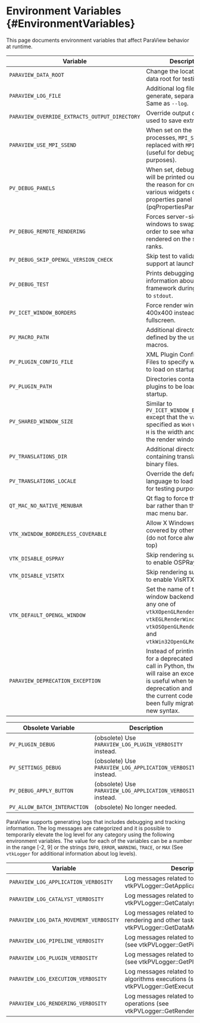 Environment Variables       {#EnvironmentVariables}
=====================

This page documents environment variables that affect ParaView behavior at
runtime.

Variable | Description
---------|---------------------------------------------------------
`PARAVIEW_DATA_ROOT`  | Change the location of the data root for testing.
`PARAVIEW_LOG_FILE` | Additional log files to generate, separated by `+`. Same as `--log`.
`PARAVIEW_OVERRIDE_EXTRACTS_OUTPUT_DIRECTORY` | Override output directory used to save extracts.
`PARAVIEW_USE_MPI_SSEND` | When set on the server processes, `MPI_Send` may be replaced with `MPI_Ssend` (useful for debugging purposes).
`PV_DEBUG_PANELS` | When set, debugging text will be printed out explaining the reason for creation of various widgets on the properties panel (pqPropertiesPanel).
`PV_DEBUG_REMOTE_RENDERING` | Forces server-side render windows to swap buffers in order to see what is being rendered on the server ranks.
`PV_DEBUG_SKIP_OPENGL_VERSION_CHECK` | Skip test to validate OpenGL support at launch.
`PV_DEBUG_TEST` | Prints debugging information about the testing framework during playback to `stdout`.
`PV_ICET_WINDOW_BORDERS` | Force render windows to be 400x400 instead of fullscreen.
`PV_MACRO_PATH` | Additional directories defined by the user to store macros.
`PV_PLUGIN_CONFIG_FILE` | XML Plugin Configuration Files to specify which plugin to load on startup.
`PV_PLUGIN_PATH` | Directories containing plugins to be loaded on startup.
`PV_SHARED_WINDOW_SIZE`  | Similar to `PV_ICET_WINDOW_BORDERS` except that the value is specified as `WxH` where `W` and `H` is the width and height for the render window.
`PV_TRANSLATIONS_DIR` | Additional directories containing translations binary files.
`PV_TRANSLATIONS_LOCALE` | Override the default language to load (needed for testing purposes).
`QT_MAC_NO_NATIVE_MENUBAR` | Qt flag to force the Qt menu bar rather than the native mac menu bar.
`VTK_XWINDOW_BORDERLESS_COVERABLE` | Allow X Windows to be covered by other windows (do not force always-on-top)
`VTK_DISABLE_OSPRAY` | Skip rendering support tests to enable OSPRay.
`VTK_DISABLE_VISRTX` | Skip rendering support tests to enable VisRTX.
`VTK_DEFAULT_OPENGL_WINDOW` | Set the name of the OpenGL window backend. Accepts any one of `vtkXOpenGLRenderWindow`, `vtkEGLRenderWindow`, `vtkOSOpenGLRenderWindow`, and `vtkWin32OpenGLRenderWindow`.
`PARAVIEW_DEPRECATION_EXCEPTION` | Instead of printing a warning for a deprecated method call in Python, the method will raise an exception. This is useful when testing deprecation and ensuring the current code base has been fully migrated to the new syntax.

Obsolete Variable | Description
---------|---------------------------------------------------------
`PV_PLUGIN_DEBUG` | (obsolete) Use `PARAVIEW_LOG_PLUGIN_VERBOSITY` instead.
`PV_SETTINGS_DEBUG` | (obsolete) Use `PARAVIEW_LOG_APPLICATION_VERBOSITY` instead.
`PV_DEBUG_APPLY_BUTTON` | (obsolete) Use `PARAVIEW_LOG_APPLICATION_VERBOSITY` instead.
`PV_ALLOW_BATCH_INTERACTION` | (obsolete) No longer needed.

ParaView supports generating logs that includes debugging and tracking
information. The log messages are categorized and it is possible to temporarily
elevate the log level for any category using the following environment
variables. The value for each of the variables can be a number in the range
[-2, 9] or the strings `INFO`, `ERROR`, `WARNING`, `TRACE`, or `MAX` (See
`vtkLogger` for additional information about log levels).

Variable | Description
---------|-----------------------------------------
`PARAVIEW_LOG_APPLICATION_VERBOSITY` | Log messages related to the application (see vtkPVLogger::GetApplicationVerbosity())
`PARAVIEW_LOG_CATALYST_VERBOSITY` | Log messages related to Catalyst (see vtkPVLogger::GetCatalystVerbosity())
`PARAVIEW_LOG_DATA_MOVEMENT_VERBOSITY` | Log messages related to data movement for rendering and other tasks (see vtkPVLogger::GetDataMovementVerbosity())
`PARAVIEW_LOG_PIPELINE_VERBOSITY`  | Log messages related to Pipeline execution (see vtkPVLogger::GetPipelineVerbosity())
`PARAVIEW_LOG_PLUGIN_VERBOSITY` | Log messages related to ParaView plugins (see vtkPVLogger::GetPluginVerbosity())
`PARAVIEW_LOG_EXECUTION_VERBOSITY` | Log messages related to ParaView algorithms executions (see vtkPVLogger::GetExecutionVerbosity())
`PARAVIEW_LOG_RENDERING_VERBOSITY` | Log messages related to ParaView rendering operations (see vtkPVLogger::GetRenderingVerbosity())
